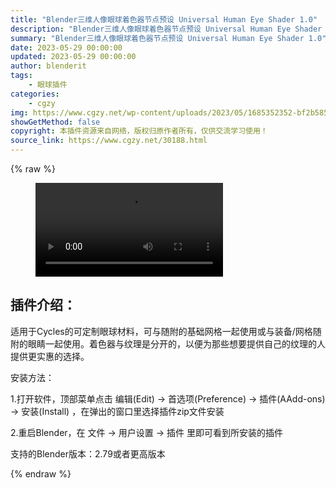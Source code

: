 ```yaml
---
title: "Blender三维人像眼球着色器节点预设 Universal Human Eye Shader 1.0"
description: "Blender三维人像眼球着色器节点预设 Universal Human Eye Shader 1.0"
summary: "Blender三维人像眼球着色器节点预设 Universal Human Eye Shader 1.0"
date: 2023-05-29 00:00:00
updated: 2023-05-29 00:00:00
author: blenderit
tags: 
    - 眼球插件
categories:
    - cgzy
img: https://www.cgzy.net/wp-content/uploads/2023/05/1685352352-bf2b585aaeb7a04.webp
showGetMethod: false
copyright: 本插件资源来自网络，版权归原作者所有，仅供交流学习使用！
source_link: https://www.cgzy.net/30188.html
---
```


{% raw %}
<figure class="wp-block-video aligncenter"><video controls src="https://cloud.video.taobao.com//play/u/717183932/p/1/e/6/t/1/411750300308.mp4"></video></figure><div class="wp-block-pandastudio-title"><div class="title_style_01"><h2 id="h2-0">插件介绍：</h2></div></div><p class="is-style-text-indent-2em">适用于Cycles的可定制眼球材料，可与随附的基础网格一起使用或与装备/网格随附的眼睛一起使用。着色器与纹理是分开的，以便为那些想要提供自己的纹理的人提供更实惠的选择。</p><div class="wp-block-pandastudio-title"><div class="title_style_01"><p>安装方法：</p></div></div><p>1.打开软件，顶部菜单点击 编辑(Edit) → 首选项(Preference) → 插件(AAdd-ons) → 安装(Install) ，在弹出的窗口里选择插件zip文件安装</p><p>2.重启Blender，在 文件 → 用户设置 → 插件 里即可看到所安装的插件</p><div class="wp-block-pandastudio-tips"><div class="tip success "><p>支持的Blender版本：2.79或者更高版本</p>
</div></div>
<div style="display: none">cgzy</div>
{% endraw %}